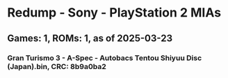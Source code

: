 # Redump - Sony - PlayStation 2 MIAs
## Games: 1, ROMs: 1, as of 2025-03-23

### Gran Turismo 3 - A-Spec - Autobacs Tentou Shiyuu Disc (Japan).bin, CRC: 8b9a0ba2
